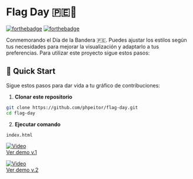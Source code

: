 # Flag Day 🇵🇪🦙
[![forthebadge](http://forthebadge.com/images/badges/made-with-css.svg)](https://www.linkedin.com/in/drphp/)
[![forthebadge](http://forthebadge.com/images/badges/built-with-love.svg)](https://www.linkedin.com/in/drphp/)

Conmemorando el Día de la Bandera 🇵🇪. Puedes ajustar los estilos según tus necesidades para mejorar la visualización y adaptarlo a tus preferencias.
Para utilizar este proyecto sigue estos pasos:

## 🚀 Quick Start

Sigue estos pasos para dar vida a tu gráfico de contribuciones:

1. **Clonar este repositorio**
```bash
git clone https://github.com/phpeitor/flag-day.git
cd flag-day
```
2. **Ejecutar comando**
```bash
index.html
```

[![Video](https://img.youtube.com/vi/qzww-6AzDBI/0.jpg)](https://www.youtube.com/watch?v=qzww-6AzDBI)  
[Ver demo v.1](https://www.youtube.com/watch?v=qzww-6AzDBI)

[![Video](https://img.youtube.com/vi/QFztjXxPTJw/0.jpg)](https://www.youtube.com/watch?v=QFztjXxPTJw)  
[Ver demo v.2](https://www.youtube.com/watch?v=QFztjXxPTJw)

